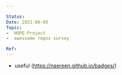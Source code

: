 ```yaml
---

Status: 
Date: 2021-06-05
Topic:
-  HOPE-Project
-  awessome repos survey

Ref:
---
```


* useful (https://naereen.github.io/badges/)





